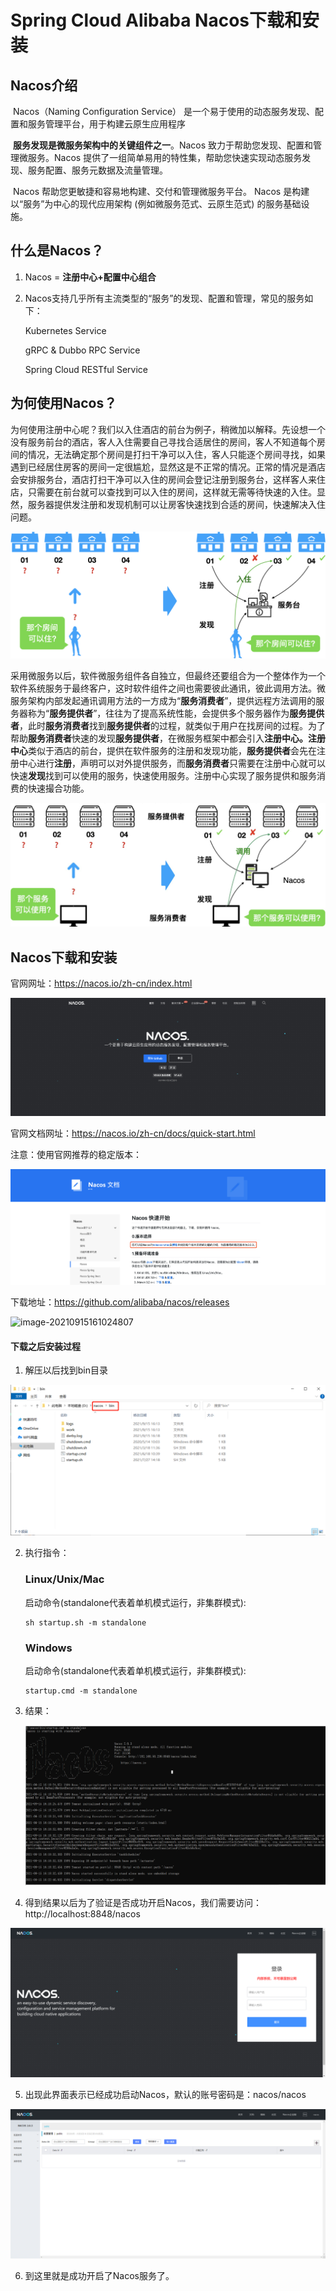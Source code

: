 # Spring Cloud Alibaba Nacos下载和安装



## Nacos介绍

​	Nacos（Naming Configuration Service） 是一个易于使用的动态服务发现、配置和服务管理平台，用于构建云原生应用程序

​	**服务发现是微服务架构中的关键组件之一**。Nacos 致力于帮助您发现、配置和管理微服务。Nacos 提供了一组简单易用的特性集，帮助您快速实现动态服务发现、服务配置、服务元数据及流量管理。

​	Nacos 帮助您更敏捷和容易地构建、交付和管理微服务平台。 Nacos 是构建以“服务”为中心的现代应用架构 (例如微服务范式、云原生范式) 的服务基础设施。



## 什么是Nacos？

1. Nacos = **注册中心+配置中心组合**

2. Nacos支持几乎所有主流类型的“服务”的发现、配置和管理，常见的服务如下：

   Kubernetes Service

   gRPC & Dubbo RPC Service

   Spring Cloud RESTful Service

   

## 为何使用Nacos？

​	为何使用注册中心呢？我们以入住酒店的前台为例子，稍微加以解释。先设想一个没有服务前台的酒店，客人入住需要自己寻找合适居住的房间，客人不知道每个房间的情况，无法确定那个房间是打扫干净可以入住，客人只能逐个房间寻找，如果遇到已经居住房客的房间一定很尴尬，显然这是不正常的情况。正常的情况是酒店会安排服务台，酒店打扫干净可以入住的房间会登记注册到服务台，这样客人来住店，只需要在前台就可以查找到可以入住的房间，这样就无需等待快速的入住。显然，服务器提供发注册和发现机制可以让房客快速找到合适的房间，快速解决入住问题。

![image-20210915144412020](image-20210915144412020.png)



​	采用微服务以后，软件微服务组件各自独立，但最终还要组合为一个整体作为一个软件系统服务于最终客户，这时软件组件之间也需要彼此通讯，彼此调用方法。微服务架构内部发起通讯调用方法的一方成为“**服务消费者**”，提供远程方法调用的服务器称为“**服务提供者**”，往往为了提高系统性能，会提供多个服务器作为**服务提供者**，此时**服务消费者**找到**服务提供者**的过程，就类似于用户在找房间的过程。为了帮助**服务消费者**快速的发现**服务提供者**，在微服务框架中都会引入**注册中心。注册中心**类似于酒店的前台，提供在软件服务的注册和发现功能，**服务提供者**会先在注册中心进行**注册**，声明可以对外提供服务，而**服务消费者**只需要在注册中心就可以快速**发现**找到可以使用的服务，快速使用服务。注册中心实现了服务提供和服务消费的快速撮合功能。

![image-20210915151230064](image-20210915151230064.png)

## Nacos下载和安装

官网网址：https://nacos.io/zh-cn/index.html

![image-20210915113531807](image-20210915113531807.png)

官网文档网址：https://nacos.io/zh-cn/docs/quick-start.html

注意：使用官网推荐的稳定版本：

![image-20210915152238853](image-20210915152238853.png)

下载地址：https://github.com/alibaba/nacos/releases



![image-20210915161024807](C:/Users/10956/AppData/Roaming/Typora/typora-user-images/image-20210915161024807.png)

#### 下载之后安装过程

1. 解压以后找到bin目录

![image-20210915163508347](image-20210915163508347.png)

2. 执行指令：

   ### Linux/Unix/Mac

   启动命令(standalone代表着单机模式运行，非集群模式):

   ```
   sh startup.sh -m standalone
   ```

   ### Windows

   启动命令(standalone代表着单机模式运行，非集群模式):

   ```
   startup.cmd -m standalone
   ```

3. 结果：

   ![image-20210915163836699](image-20210915163836699.png)

4. 得到结果以后为了验证是否成功开启Nacos，我们需要访问：http://localhost:8848/nacos

![image-20210915163952277](image-20210915163952277.png)

5. 出现此界面表示已经成功启动Nacos，默认的账号密码是：nacos/nacos

![image-20210915164224183](image-20210915164224183.png)

6. 到这里就是成功开启了Nacos服务了。

